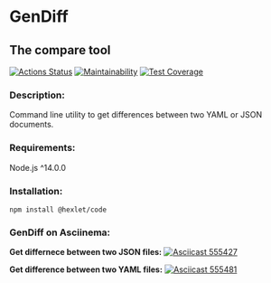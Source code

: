 # GenDiff

## The compare tool

[![Actions Status](https://github.com/ikki-li/frontend-project-46/workflows/Node-CI/badge.svg)](https://github.com/ikki-li/frontend-project-46/actions/workflows/nodejs.yml)
[![Maintainability](https://api.codeclimate.com/v1/badges/6ac4226b51369ea46644/maintainability)](https://codeclimate.com/github/ikki-li/frontend-project-46/maintainability)
[![Test Coverage](https://api.codeclimate.com/v1/badges/6ac4226b51369ea46644/test_coverage)](https://codeclimate.com/github/ikki-li/frontend-project-46/test_coverage)

### Description:

Command line utility to get differences between two YAML or JSON documents.

### Requirements:

Node.js ^14.0.0

### Installation:

```
npm install @hexlet/code
```

### GenDiff on Asciinema:

**Get differnece between two JSON files:**
[![Asciicast 555427](https://asciinema.org/a/555427.svg)](https://asciinema.org/a/555427)

**Get difference between two YAML files:**
[![Asciicast 555481](https://asciinema.org/a/555481.svg)](https://asciinema.org/a/555481)
